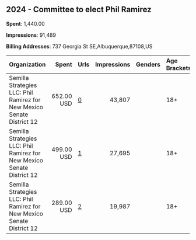 ## 2024 - Committee to elect Phil Ramirez 
**Spent**: 1,440.00

**Impressions**: 91,489

**Billing Addresses**: 737 Georgia St SE,Albuquerque,87108,US

|Organization|Spent|Urls|Impressions|Genders|Age Brackets|Country Codes|
|:---|---:|:---|---:|:---|:---|:---|
|Semilla Strategies LLC: Phil Ramirez for New Mexico Senate District 12|652.00 USD|[0](https://www.snap.com/political-ads/asset/3c84b813e58325c8e0fae44bc151777acd84b6bd2baa76bb210935de9cb14ef0?mediaType=mp4)|43,807||18+|united states|
|Semilla Strategies LLC: Phil Ramirez for New Mexico Senate District 12|499.00 USD|[1](https://www.snap.com/political-ads/asset/2a0e8ed84df39d286fa6720ef3dad109e207bb2276846040ec515c2fa406630c?mediaType=mp4)|27,695||18+|united states|
|Semilla Strategies LLC: Phil Ramirez for New Mexico Senate District 12|289.00 USD|[2](https://www.snap.com/political-ads/asset/0f735e4dc24c09dd9485591117e4fa8798900d8b625db79401b8f6dcd6110c23?mediaType=mp4)|19,987||18+|united states|
